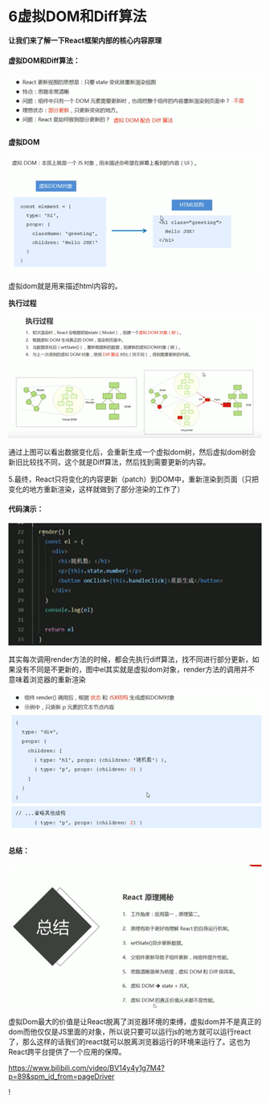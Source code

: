 # 6虚拟DOM和Diff算法



**让我们来了解一下React框架内部的核心内容原理**



#### 虚拟DOM和Diff算法：

![1629595003045](../../../.vuepress/public/images/1629595003045.png)



**虚拟DOM**

![1629595125082](../../../.vuepress/public/images/1629595125082.png)

虚拟dom就是用来描述html内容的。



**执行过程**

![1629595341008](../../../.vuepress/public/images/1629595341008.png)

通过上图可以看出数据变化后，会重新生成一个虚拟dom树，然后虚拟dom树会新旧比较找不同，这个就是Diff算法，然后找到需要更新的内容。

​	5.最终，React只将变化的内容更新（patch）到DOM中，重新渲染到页面（只把变化的地方重新渲染，这样就做到了部分渲染的工作了）



#### 代码演示：

![1629595962508](../../../.vuepress/public/images/1629595962508.png)

其实每次调用render方法的时候，都会先执行diff算法，找不同进行部分更新，如果没有不同是不更新的，图中el其实就是虚拟dom对象，render方法的调用并不意味着浏览器的重新渲染 



![1629596199417](../../../.vuepress/public/images/1629596199417.png)



#### 总结：

![1629596760860](../../../.vuepress/public/images/1629596760860.png)



虚拟Dom最大的价值是让React脱离了浏览器环境的束缚，虚拟dom并不是真正的dom而他仅仅是JS里面的对象，所以说只要可以运行js的地方就可以运行react了，那么这样的话我们的react就可以脱离浏览器运行的环境来运行了。这也为React跨平台提供了一个应用的保障。

https://www.bilibili.com/video/BV14y4y1g7M4?p=89&spm_id_from=pageDriver











!







